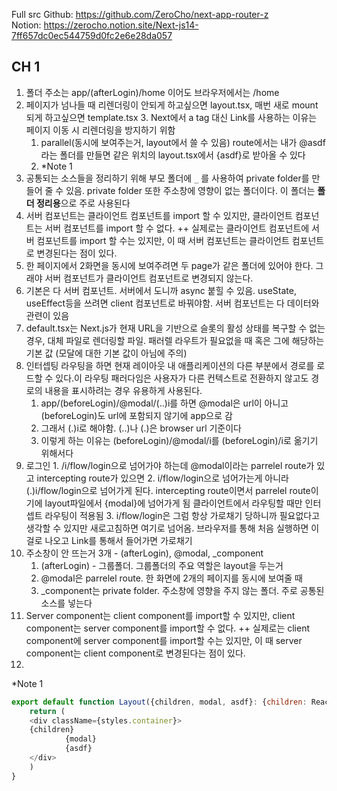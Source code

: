 Full src Github: https://github.com/ZeroCho/next-app-router-z  
Notion: https://zerocho.notion.site/Next-js14-7ff657dc0ec544759d0fc2e6e28da057




## CH 1
1. 폴더 주소는 app/(afterLogin)/home 이어도 브라우저에서는 /home
2. 페이지가 넘나들 때 리렌더링이 안되게 하고싶으면 layout.tsx, 매번 새로 mount 되게 하고싶으면 template.tsx
   3. Next에서 a tag 대신 Link를 사용하는 이유는 페이지 이동 시 리렌더링을 방지하기 위함
      1. parallel(동시에 보여주는거, layout에서 쓸 수 있음) route에서는 내가 @asdf라는 폴더를 만들면 같은 위치의 layout.tsx에서 {asdf}로 받아올 수 있다
      2. *Note 1
4. 공통되는 소스들을 정리하기 위해 부모 폴더에 ```_``` 를 사용하여 private folder를 만들어 줄 수 있음. private folder 또한 주소창에 영향이 없는 폴더이다. 이 폴더는 **폴더 정리용**으로 주로 사용된다
5. 서버 컴포넌트는 클라이언트 컴포넌트를 import 할 수 있지만, 클라이언트 컴포넌트는 서버 컴포넌트를 import 할 수 없다. ++ 실제로는 클라이언트 컴포넌트에 서버 컴포넌트를 import 할 수는 있지만, 이 때 서버 컴포넌트는 클라이언트 컴포넌트로 변경된다는 점이 있다.
6. 한 페이지에서 2화면을 동시에 보여주려면 두 page가 같은 폴더에 있어야 한다. 그래야 서버 컴포넌트가 클라이언트 컴포넌트로 변경되지 않는다.
7. 기본은 다 서버 컴포넌트. 서버에서 도니까 async 붙힐 수 있음. useState, useEffect등을 쓰려면 client 컴포넌트로 바꿔야함. 서버 컴포넌트는 다 데이터와 관련이 있음
8. default.tsx는 Next.js가 현재 URL을 기반으로 슬롯의 활성 상태를 복구할 수 없는 경우, 대체 파일로 렌더링할 파일. 패러렐 라우트가 필요없을 때 혹은 그에 해당하는 기본 값 (모달에 대한 기본 값이 아님에 주의)
9. 인터셉팅 라우팅을 하면 현재 레이아웃 내 애플리케이션의 다른 부분에서 경로를 로드할 수 있다.이 라우팅 패러다임은 사용자가 다른 컨텍스트로 전환하지 않고도 경로의 내용을 표시하려는 경우 유용하게 사용된다.
   1. app/(beforeLogin)/@modal/(..)i를 하면 @modal은 url이 아니고 (beforeLogin)도 url에 포함되지 않기에 app으로 감
   2. 그래서 (.)i로 해야함. (..)나 (.)은 browser url 기준이다
   3. 이렇게 하는 이유는 (beforeLogin)/@modal/i를 (beforeLogin)/i로 옮기기 위해서다
10. <Link href="/i/flow/login" className={styles.login}>로그인</Link>
    1. /i/flow/login으로 넘어가야 하는데 @modal이라는 parrelel route가 있고 intercepting route가 있으면
    2. i/flow/login으로 넘어가는게 아니라 (.)i/flow/login으로 넘어가게 된다.
       intercepting route이면서 parrelel route이기에 layout파일에서 {modal}에 넘어가게 됨
       클라이언트에서 라우팅할 때만 인터셉트 라우팅이 적용됨
    3. i/flow/login은 그럼 항상 가로채기 당하니까 필요없다고 생각할 수 있지만 새로고침하면 여기로 넘어옴. 브라우저를 통해 처음 실행하면 이걸로 나오고 Link를 통해서 들어가면 가로채기
11. 주소창이 안 뜨는거 3개 - (afterLogin), @modal, _component
    1. (afterLogin) - 그룹폴더. 그룹폴더의 주요 역할은 layout을 두는거
    2. @modal은 parrelel route. 한 화면에 2개의 페이지를 동시에 보여줄 때
    3. _component는 private folder. 주소창에 영향을 주지 않는 폴더. 주로 공통된 소스를 넣는다
12. Server component는 client component를 import할 수 있지만, client component는 server component를 import할 수 없다. ++ 실제로는 client component에 server component를 import할 수는 있지만, 이 때 server component는 client component로 변경된다는 점이 있다.
13. 













*Note 1
```javascript
export default function Layout({children, modal, asdf}: {children: ReactNode, modal: ReactNode, asdf: ReactNode}) {
    return (
    <div className={styles.container}>
    {children}
            {modal}
            {asdf}
    </div>
    )
}
```











